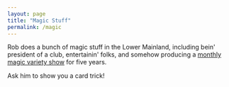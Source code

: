 ```yaml
---
layout: page
title: "Magic Stuff"
permalink: /magic
---
```


Rob does a bunch of magic stuff in the Lower Mainland, including bein' president of a club, entertainin' folks, and somehow producing a [monthly magic variety show](http://parlourmagic.show) for five years.

Ask him to show you a card trick!